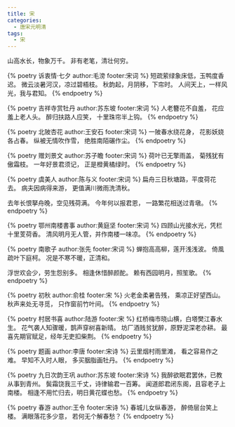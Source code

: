```yaml
---
title: 宋
categories:
  - 唐宋元明清
tags:
  - 宋
---
```


山高水长，物象万千。
非有老笔，清壮何穷。

<!-- more -->

{% poetry 诉衷情·七夕 author:毛滂 footer:宋词 %}
短疏萦绿象床低，玉鸭度香迟。
微云淡暑河汉，凉过碧梧枝。
秋韵起，月阴移，下帘时。
人间天上，一样风光，我与君知。
{% endpoetry %}

{% poetry 吉祥寺赏牡丹 author:苏东坡 footer:宋词 %}
人老簪花不自羞，
花应羞上老人头。
醉归扶路人应笑，
十里珠帘半上钩。
{% endpoetry %}

{% poetry 北陂杏花 author:王安石 footer:宋词 %}
一陂春水绕花身，
花影妖娆各占春。
纵被无情吹作雪，
绝胜南陌碾作尘。
{% endpoetry %}

{% poetry 赠刘景文 author:苏子瞻 footer:宋词 %}
荷叶已无擎雨盖，
菊残犹有傲霜枝。
一年好景君须记，
正是橙黄橘绿时。
{% endpoetry %}

{% poetry 虞美人 author:陈与义 footer:宋词 %}
扁舟三日秋塘路，平度荷花去。
病夫因病得来游，
更值满川微雨洗清秋。

去年长恨拏舟晚，空见残荷满。
今年何以报君恩，
一路繁花相送过青墩。
{% endpoetry %}

{% poetry 鄂州南楼書事 author:黄庭坚 footer:宋词 %}
四顾山光接水光，凭栏十里芰荷香。
清风明月无人管，并作南楼一味凉。
{% endpoetry %}

{% poetry 南歌子 author:张先 footer:宋词 %}
蝉抱高高柳，莲开浅浅波。
倚風疏叶下庭柯。
况是不寒不暖，正清和。

浮世欢会少，劳生怨别多。
相逢休惜醉颜酡。
赖有西园明月，照笙歌。
{% endpoetry %}

{% poetry 初秋 author:俞桂 footer:宋 %}
火老金柔暑告残，
乘凉正好望西山。
秋声来处无寻觅，
只作窗前竹叶间。
{% endpoetry %}

{% poetry 村居书喜 author:陆游 footer:宋 %}
红桥梅市晓山横，白塔樊江春水生。
花气袭人知骤暖，鹊声穿树喜新晴。
坊厂酒贱贫犹醉，原野泥深老亦耕。
最喜先期官赋足，经年无吏扣柴荆。
{% endpoetry %}

{% poetry 题画 author:李唐 footer:宋诗 %}
云里烟村雨里滩，
看之容易作之难。
早知不入时人眼，
多买胭脂画牡丹。
{% endpoetry %}

{% poetry 九日次韵王巩 author:苏东坡 footer:宋诗 %}
我醉欲眠君罢休，已教从事到青州。
鬓霜饶我三千丈，诗律输君一百筹。
闻道郎君闭东阁，且容老子上南楼。
相逢不用忙归去，明日黄花蝶也愁。
{% endpoetry %}

{% poetry 春游 author:王令 footer:宋诗 %}
春城儿女纵春游，
醉倚层台笑上楼。
满眼落花多少意，
若何无个解春愁？
{% endpoetry %}
